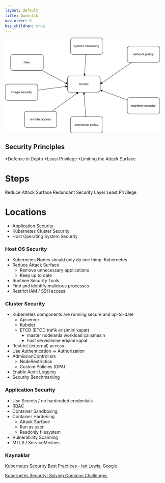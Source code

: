```yaml
---
layout: default
title: Güvenlik
nav_order: 9
has_children: true
---
```


![Alt text](../kaynaklar/security-map.png)

## Security Principles

*Defense in Depth
*Least Privilege
*Limiting the Attack Surface
 
# Steps
Reduce Attack Surface
Redundant Security Layer
Least Privilege

# Locations

* Application Security
* Kubernetes Cluster Security
* Host Operating System Security

### Host OS Security
* Kubernetes Nodes should only do one thing: Kubernetes
* Reduce Attack Surface
    * Remove unnecessary applications
    * Keep up to date
* Runtime Security Tools
* Find and identify malicious processes
* Restrict IAM / SSH access

### Cluster Security

* Kubernetes components are running secure and up-to-date
    * Apiserver
    * Kubelet
    * ETCD (ETCD trafik erişimini kapat)
        - master nodelarda workload çalışmasın
        - host servislerine erişimi kapat
* Restrict (external) access
* Use Authentication -> Authorization
* AdmissionControllers
    * NodeRestriction
    * Custom Policies (OPA)
* Enable Audit Logging
* Security Benchmarking


### Application Security

* Use Secrets / no hardcoded credentials
* RBAC
* Container Sandboxing
* Container Hardening
    * Attack Surface
    * Run as user
    * Readonly filesystem
* Vulnerability Scanning
* MTLS / ServiceMeshes

### Kaynaklar
[ Kubernetes Security Best Practices - Ian Lewis, Google ](https://www.youtube.com/watch?v=wqsUfvRyYpw)

[Kubernetes Security: Solving Common Challenges](https://www.youtube.com/watch?v=SGMtZQZk-2c)

